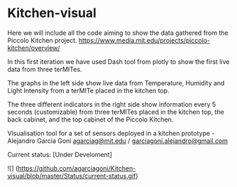 # Kitchen-visual
Here we will include all the code aiming to show the data gathered from the Piccolo Kitchen project. https://www.media.mit.edu/projects/piccolo-kitchen/overview/


In this first iteration we have used Dash tool from plotly to show the first live data from three terMITes.

The graphs in the left side show live data from Temperature, Humidity and Light Intensity from a terMITe placed in the kitchen top.

The three different indicators in the right side show information every 5 seconds (customizable) from three terMITes placed in the kitchen top, the back cabinet, and the top cabinet of the Piccolo Kitchen.




Visualisation tool for a set of sensors deployed in a kitchen prototype - Alejandro Garcia Goni agarciag@mit.edu / garciagoni.alejandro@gmail.com


Current status: [Under Develoment]

![] (https://github.com/agarciagoni/Kitchen-visual/blob/master/Status/current-status.gif)

